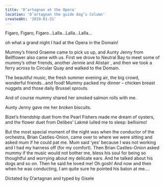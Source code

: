 ```yaml
---
title: 'D’artagnan at the Opera'
location: 'D’artagnan the guide dog’s Column'
createdAt: '2019-01-21'
---
```

Figaro, Figaro, Figaro…Lalla…Lalla…Lalla…

oh what a grand night I had at the Opera in the Domain!

Mummy’s friend Graeme came to pick us up, and Aunty Jenny from Bellflower also came with us. First we drove to Neutral Bay to meet some of mummy’s other friends, another Jennie and Alistair , and then we took a ferry across to Circular Quay and walked to the Domain.

The beautiful music, the fresh summer evening air, the big crowd, wonderful friends…and food! Mummy packed my dinner – chicken breast nuggets and those daily Brussel sprouts.

And of course mummy shared her smoked salmon rolls with me.

Aunty Jenny gave me her *broken* biscuits.

Bizet’s friendship duet from the Pearl Fishers made me dream of oysters, and the flower duet from Delibes’ Lakmé lulled me to sleep: bellisimo!

But the most special moment of the night was when the conductor of the orchestra, Brian Castles-Onion, came over to where we were sitting and asked mum if he could pat me. Mum said ‘yes’ because I was not working and I had my harness off (for my comfort). Then Brian Castles-Onion asked mummy if the music would not bother me, bless his soul for being so thoughtful and worrying about my delicate ears. And he talked about his dogs and so on. Then he said he loved me! Oh gosh! And now and then when he was conducting, I am quite sure he pointed his baton at me….

Dictated by D’artagnan and typed by Gisele
